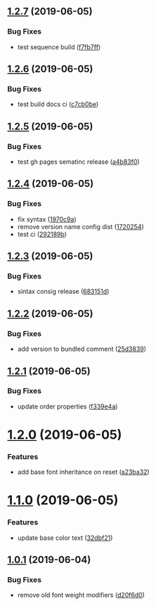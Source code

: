 ## [1.2.7](https://github.com/alicerce/alicerce-css/compare/v1.2.6...v1.2.7) (2019-06-05)


### Bug Fixes

* test sequence build ([f7fb7ff](https://github.com/alicerce/alicerce-css/commit/f7fb7ff))

## [1.2.6](https://github.com/alicerce/alicerce-css/compare/v1.2.5...v1.2.6) (2019-06-05)


### Bug Fixes

* test build docs ci ([c7cb0be](https://github.com/alicerce/alicerce-css/commit/c7cb0be))

## [1.2.5](https://github.com/alicerce/alicerce-css/compare/v1.2.4...v1.2.5) (2019-06-05)


### Bug Fixes

* test gh pages sematinc release ([a4b83f0](https://github.com/alicerce/alicerce-css/commit/a4b83f0))

## [1.2.4](https://github.com/alicerce/alicerce-css/compare/v1.2.3...v1.2.4) (2019-06-05)


### Bug Fixes

* fix syntax ([1970c9a](https://github.com/alicerce/alicerce-css/commit/1970c9a))
* remove version name config dist ([1720254](https://github.com/alicerce/alicerce-css/commit/1720254))
* test ci ([292189b](https://github.com/alicerce/alicerce-css/commit/292189b))

## [1.2.3](https://github.com/alicerce/alicerce-css/compare/v1.2.2...v1.2.3) (2019-06-05)


### Bug Fixes

* sintax consig release ([683151d](https://github.com/alicerce/alicerce-css/commit/683151d))

## [1.2.2](https://github.com/alicerce/alicerce-css/compare/v1.2.1...v1.2.2) (2019-06-05)


### Bug Fixes

* add version to bundled comment ([25d3839](https://github.com/alicerce/alicerce-css/commit/25d3839))

## [1.2.1](https://github.com/alicerce/alicerce-css/compare/v1.2.0...v1.2.1) (2019-06-05)


### Bug Fixes

* update order properties ([f339e4a](https://github.com/alicerce/alicerce-css/commit/f339e4a))

# [1.2.0](https://github.com/alicerce/alicerce-css/compare/v1.1.0...v1.2.0) (2019-06-05)


### Features

* add base font inheritance on reset ([a23ba32](https://github.com/alicerce/alicerce-css/commit/a23ba32))

# [1.1.0](https://github.com/alicerce/alicerce-css/compare/v1.0.1...v1.1.0) (2019-06-05)


### Features

* update base color text ([32dbf21](https://github.com/alicerce/alicerce-css/commit/32dbf21))

## [1.0.1](https://github.com/alicerce/alicerce-css/compare/v1.0.0...v1.0.1) (2019-06-04)


### Bug Fixes

* remove old font weight modifiers ([d20f6d0](https://github.com/alicerce/alicerce-css/commit/d20f6d0))
